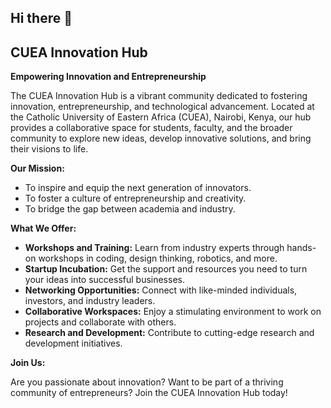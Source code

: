 ## Hi there 👋

## CUEA Innovation Hub

**Empowering Innovation and Entrepreneurship**

The CUEA Innovation Hub is a vibrant community dedicated to fostering innovation, entrepreneurship, and technological advancement. Located at the Catholic University of Eastern Africa (CUEA), Nairobi, Kenya, our hub provides a collaborative space for students, faculty, and the broader community to explore new ideas, develop innovative solutions, and bring their visions to life.

**Our Mission:**

* To inspire and equip the next generation of innovators.
* To foster a culture of entrepreneurship and creativity.
* To bridge the gap between academia and industry.

**What We Offer:**

* **Workshops and Training:** Learn from industry experts through hands-on workshops in coding, design thinking, robotics, and more.
* **Startup Incubation:** Get the support and resources you need to turn your ideas into successful businesses.
* **Networking Opportunities:** Connect with like-minded individuals, investors, and industry leaders.
* **Collaborative Workspaces:** Enjoy a stimulating environment to work on projects and collaborate with others.
* **Research and Development:** Contribute to cutting-edge research and development initiatives.

**Join Us:**

Are you passionate about innovation? Want to be part of a thriving community of entrepreneurs? Join the CUEA Innovation Hub today!
